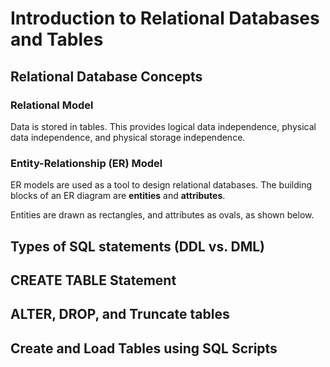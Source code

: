 # Introduction to Relational Databases and Tables

## Relational Database Concepts

### Relational Model
Data is stored in tables. This provides logical data independence, physical data independence, and physical storage independence.

### Entity-Relationship (ER) Model
ER models are used as a tool to design relational databases. The building blocks of an ER diagram are **entities** and **attributes**.

Entities are drawn as rectangles, and attributes as ovals, as shown below.  


## Types of SQL statements (DDL vs. DML)
## CREATE TABLE Statement
## ALTER, DROP, and Truncate tables
## Create and Load Tables using SQL Scripts
